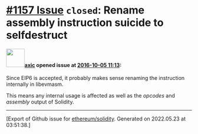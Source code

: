 # [\#1157 Issue](https://github.com/ethereum/solidity/issues/1157) `closed`: Rename assembly instruction suicide to selfdestruct

#### <img src="https://avatars.githubusercontent.com/u/20340?v=4" width="50">[axic](https://github.com/axic) opened issue at [2016-10-05 11:13](https://github.com/ethereum/solidity/issues/1157):

Since EIP6 is accepted, it probably makes sense renaming the instruction internally in libevmasm.

This means any internal usage is affected as well as the _opcodes_ and _assembly_ output of Solidity.





-------------------------------------------------------------------------------



[Export of Github issue for [ethereum/solidity](https://github.com/ethereum/solidity). Generated on 2022.05.23 at 03:51:38.]

